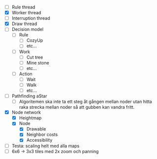 
 - [ ] Rule thread
 - [x] Worker thread
 - [ ] Interruption thread
 - [x] Draw thread
 - [ ] Decision model
   - [ ] Rule
     - [ ] CozyUp
     - [ ] etc...
   - [ ] Work
     - [ ] Cut tree
     - [ ] Mine stone
     - [ ] etc...
   - [ ] Action
     - [ ] Wait
     - [ ] Walk  
     - [ ] etc...
 - [ ] Pathfinding aStar
   - [ ] Algoritemen ska inte ta ett steg åt gången mellan noder utan hitta raka strecka mellan noder så att gubben kan vandra fritt.
 - [x] Node network
   - [x] Heightmap 
   - [x] Node
     - [x] Drawable
     - [x] Neighbor costs
     - [x] Accessibility
 - [ ] Testa: scaling helt med alla maps
 - [ ] 6x6 -> 3x3 tiles med 2x zoom och panning